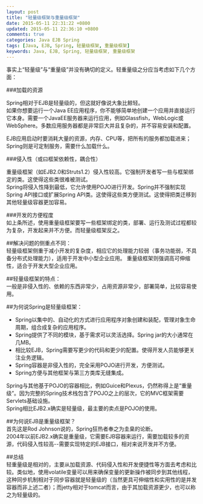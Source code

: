 ```yaml
---
layout: post
title: "轻量级框架与重量级框架"
date: 2015-05-11 22:31:22 +0800
updated: 2015-05-11 22:36:10 +0800
comments: true
categories: Java EJB Spring  
tags: [Java, EJB, Spring, 轻量级框架, 重量级框架]
keywords: Java, EJB, Spring, 轻量级框架, 重量级框架   
---
```

事实上“轻量级”与“重量级”并没有确切的定义。轻重量级之分应当考虑如下几个方面：  

###加载的资源  
          
Spring相对于EJB是轻量级的，但这就好像说大象比鲸轻。  
如果你想要运行一个Java EE应用程序，你不能够简单地创建一个应用并直接运行它本身。需要一个JavaEE服务器来运行应用，例如Glassfish，WebLogic或WebSphere。多数应用服务器都是非常巨大并且复杂的，并不容易安装和配置。  

EJB应用启动时要消耗大量的资源，内存、CPU等，把所有的服务都加载进来；Spring则是可定制服务，需要什么加载什么。  
<!--more-->  

###侵入性（或曰框架依赖性，耦合性）  

重量级框架（如EJB2.0和Struts1.2）侵入性较高。它强制开发者写一些与框架绑定的类。这使得这些类很难被测试。  
Spring将侵入性降到最低，它允许使用POJO进行开发。Spring并不强制实现Spring API接口或扩展Spring API类。这使得这些类方便测试。这使得把类迁移到其他轻量级容器更加容易。  

###开发的方便程度  
如上条所述，使用重量级框架要写一些框架绑定的类，部署、运行及测试过程都较为复杂，开发起来并不方便。而轻量级框架反之。  

##解决问题的侧重点不同：  
轻量级框架侧重于减小开发的复杂度，相应它的处理能力较弱（事务功能弱，不具备分布式处理能力），适用于开发中小型企业应用。
重量级框架则强调高可伸缩性，适合于开发大型企业应用。  

##轻量级框架的特点：  
一般是非侵入性的、依赖的东西非常少，占用资源非常少，部署简单，比较容易使用。  

##为何说Spring是轻量级框架：  
- Spring以集中的、自动化的方式进行应用程序对象创建和装配，管理对象生命周期，组合成复杂的应用程序。  
- Spring提供了不同的模块，基于需求可以灵活选择。Spring jar的大小通常在几MB。  
- 相比较EJB，Spring需要写更少的代码和更少的配置。使得开发人员能够更关注业务逻辑。  
- Spring容器是非侵入性的，完全采用POJO进行开发，方便测试。  
- Spring方便与其他框架与第三方类库无缝集成。  

Spring与其他基于POJO的容器相比，例如Guice和Plexus，仍然称得上是“重量级”。因为完整的Spring技术栈包含了POJO之上的层次，它的MVC框架需要Servlets基础设施。  
Spring相比EJB2.x确实是轻量级，最主要的卖点是POJO的使用。  

##为何说EJB是重量级框架？  
首先这是Rod Johnson说的，Spring狂热者奉之为圭臬的论断。  
2004年以前EJB2.x确实是重量级，它需要EJB容器来运行，需要加载较多的资源，代码侵入性较高--需要实现特定的EJB接口，相对来说开发并不方便。  

##总结  
轻重量级是相对的，主要从加载资源、代码侵入性和开发便捷性等方面去考虑和比较。类似地，使用volatile变量可以用来确保变量的更新操作被同步到其他线程，这种同步机制相对于同步容器就是轻量级的（当然更具可伸缩性和实用性的是并发容器而非上述二者）；而jetty相对于tomcat而言，由于其加载资源更少，也可以称之为轻量级的。  




